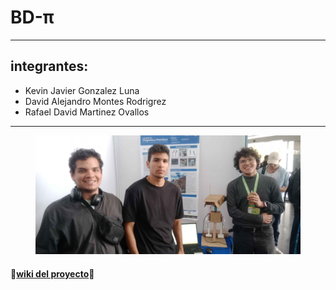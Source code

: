 # BD-π

------------
## integrantes: 
* Kevin Javier Gonzalez Luna
* David Alejandro Montes Rodrigrez
* Rafael David Martinez Ovallos
------------

<div align='center'>
<figure> <img src="https://github.com/JavierGONL/bd-pi/blob/main/imagenes/presentacion%20ingenia.jpg?raw=true" alt="" width="800" height="auto"/></br>
<figcaption><b></b></figcaption></figure>
</div>


#### 🤖[wiki del proyecto](https://github.com/JavierGONL/bd-pi/wiki)🤖
